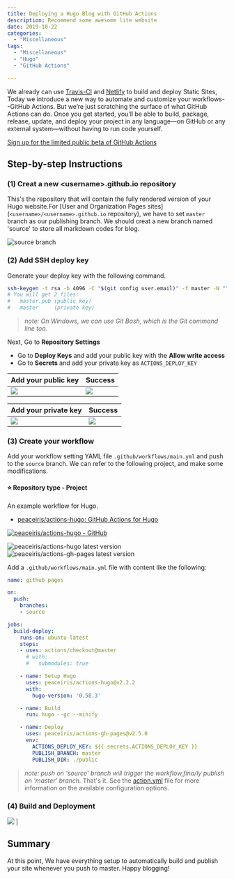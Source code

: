 ```yaml
---
title: Deploying a Hugo Blog with GitHub Actions
description: Recommend some awesome lite website
date: 2019-10-22
categories:
  - "Miscellaneous"
tags:
  - "Miscellaneous"
  - "Hugo"
  - "GitHub Actions"

---
```


We already can use [Travis-CI](https://travis-ci.org) and [Netlify](https://www.netlify.com) to build and deploy Static Sites, Today we introduce a new way to automate and customize your workflows--GitHub Actions. But we’re just scratching the surface of what GitHub Actions can do. Once you get started, you’ll be able to build, package, release, update, and deploy your project in any language—on GitHub or any external system—without having to run code yourself.

[Sign up for the limited public beta of GitHub Actions](https://github.com/features/actions)

## Step-by-step Instructions

### (1)  Creat a new \<username\>.github.io repository
This's the repository that will contain the fully rendered version of your Hugo website.For [User and Organization Pages sites] (`<username>/<username>.github.io` repository), we have to set `master` branch as our publishing branch.
We should creat a new branch named 'source' to store all markdown codes for blog.

![source branch](https://f000.backblazeb2.com/file/canicula/ImgURL/source+branch.png)

### (2) Add SSH deploy key

Generate your deploy key with the following command.

```sh
ssh-keygen -t rsa -b 4096 -C "$(git config user.email)" -f master -N ""
# You will get 2 files:
#   master.pub (public key)
#   master     (private key)
```
>_note: On Windows, we can use Git Bash, which is the Git command line too._

Next, Go to **Repository Settings**

- Go to **Deploy Keys** and add your public key with the **Allow write access**
- Go to **Secrets** and add your private key as `ACTIONS_DEPLOY_KEY`

| Add your public key | Success |
|---|---|
| ![](https://f000.backblazeb2.com/file/canicula/ImgURL/deploy-keys-1.jpg) | ![](https://f000.backblazeb2.com/file/canicula/ImgURL/deploy-keys-2.jpg) |

| Add your private key | Success |
|---|---|
| ![](https://f000.backblazeb2.com/file/canicula/ImgURL/secrets-1.jpg) | ![](https://f000.backblazeb2.com/file/canicula/ImgURL/secrets-2.jpg) |

### (3) Create your workflow

Add your workflow setting YAML file `.github/workflows/main.yml` and push to the `source` branch.
We can refer to the following project, and make some modifications.
#### ⭐️ Repository type - Project

An example workflow for Hugo.

- [peaceiris/actions-hugo: GitHub Actions for Hugo](https://github.com/peaceiris/actions-hugo)

[![peaceiris/actions-hugo - GitHub](https://gh-card.dev/repos/peaceiris/actions-hugo.svg?fullname)](https://github.com/peaceiris/actions-hugo)

![peaceiris/actions-hugo latest version](https://img.shields.io/github/release/peaceiris/actions-hugo.svg?label=peaceiris%2Factions-hugo)
![peaceiris/actions-gh-pages latest version](https://img.shields.io/github/release/peaceiris/actions-gh-pages.svg?label=peaceiris%2Factions-gh-pages)

Add a `.github/workflows/main.yml` file with content like the following:
```yaml
name: github pages

on:
  push:
    branches:
    - source

jobs:
  build-deploy:
    runs-on: ubuntu-latest
    steps:
    - uses: actions/checkout@master
      # with:
      #   submodules: true

    - name: Setup Hugo
      uses: peaceiris/actions-hugo@v2.2.2
      with:
        hugo-version: '0.58.3'

    - name: Build
      run: hugo --gc --minify

    - name: Deploy
      uses: peaceiris/actions-gh-pages@v2.5.0
      env:
        ACTIONS_DEPLOY_KEY: ${{ secrets.ACTIONS_DEPLOY_KEY }}
        PUBLISH_BRANCH: master
        PUBLISH_DIR: ./public

```
>_note: push on 'source' branch will trigger the workflow,fina/ly publish on 'master' branch._
That's it. See the [action.yml](https://help.github.com/en/github/automating-your-workflow-with-github-actions/workflow-syntax-for-github-actions) file for more information on the available configuration options.

### (4) Build and Deployment
![](https://f000.backblazeb2.com/file/canicula/ImgURL/deploy.png) |

## Summary

At this point, We have everything setup to automatically build and publish your site whenever you push to master. 
Happy blogging!






